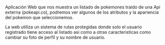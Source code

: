 Aplicación Web que nos muestra un listado de pokemones traido de una
Api externa (pokeapi.co), podremos ver algunos de los atributos y la
apariencia del pokemon que seleccionemos.

La web utiliza un sistema de rutas protegidas donde
solo el usuario registrado tiene acceso al listado asi como a otras
caracteristicas como cambiar su foto de perfil y su nombre de usuario.
